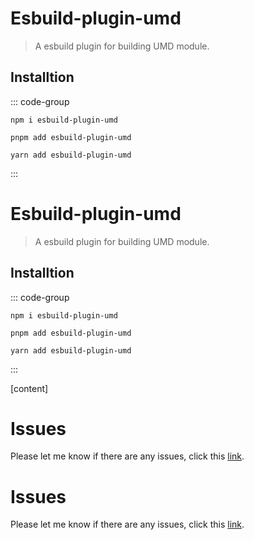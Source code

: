 # Esbuild-plugin-umd

> A esbuild plugin for building UMD module.

## Installtion

::: code-group

```[npm]
npm i esbuild-plugin-umd
```

```[pnpm]
pnpm add esbuild-plugin-umd
```

```[yarn]
yarn add esbuild-plugin-umd
```

:::

# Esbuild-plugin-umd

> A esbuild plugin for building UMD module.

## Installtion

::: code-group

```[npm]
npm i esbuild-plugin-umd
```

```[pnpm]
pnpm add esbuild-plugin-umd
```

```[yarn]
yarn add esbuild-plugin-umd
```

:::

[content]

# Issues

Please let me know if there are any issues, click this [link](https://github.com/savage181855/savage-libs/issues).


# Issues

Please let me know if there are any issues, click this [link](https://github.com/savage181855/savage-libs/issues).
